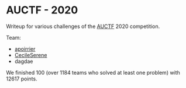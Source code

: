 # AUCTF - 2020

Writeup for various challenges of the [AUCTF](https://ctf.auburn.edu/) 2020 competition.

Team: 
- [apoirrier](https://github.com/apoirrier)
- [CecileSerene](https://github.com/CecileSerene)
- dagdae

We finished 100 (over 1184 teams who solved at least one problem) with 12617 points.